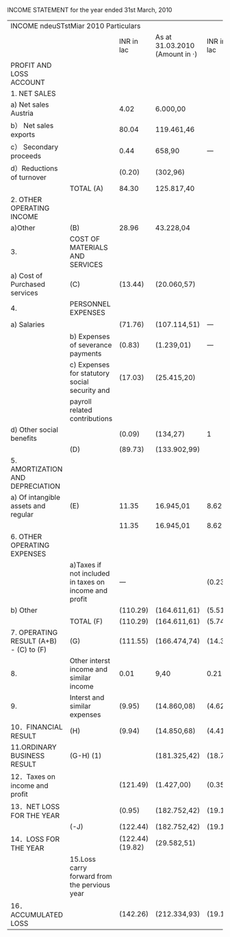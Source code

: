 INCOME STATEMENT for the year ended 31st March, 2010   


<html><body><table><tr><td colspan="7">INCOME ndeuSTstMiar 2010 Particulars</td></tr><tr><td></td><td></td><td>INR in lac</td><td>As at 31.03.2010 (Amount in ·)</td><td>INR in lac</td><td>As at 31.03.2009 (Amount in·)</td></tr><tr><td>PROFIT AND LOSS ACCOUNT</td><td></td><td></td><td></td><td></td><td></td></tr><tr><td>1. NET SALES</td><td></td><td></td><td></td><td></td><td></td></tr><tr><td>a) Net sales Austria</td><td></td><td>4.02</td><td>6.000,00</td><td></td><td>一</td></tr><tr><td>b） Net sales exports</td><td></td><td>80.04</td><td>119.461,46</td><td></td><td>一</td></tr><tr><td>c） Secondary proceeds</td><td></td><td>0.44</td><td>658,90</td><td>一</td><td>一</td></tr><tr><td>d）Reductions of turnover</td><td></td><td>(0.20)</td><td>(302,96)</td><td></td><td></td></tr><tr><td></td><td>TOTAL (A)</td><td>84.30</td><td>125.817,40</td><td></td><td>/</td></tr><tr><td>2. OTHER OPERATING INCOME</td><td></td><td></td><td></td><td></td><td></td></tr><tr><td>a)Other</td><td>(B)</td><td>28.96</td><td>43.228,04</td><td></td><td></td></tr><tr><td>3.</td><td>COST OF MATERIALS AND SERVICES</td><td></td><td></td><td></td><td></td></tr><tr><td>a) Cost of Purchased services</td><td>(C)</td><td>(13.44)</td><td>(20.060,57)</td><td></td><td></td></tr><tr><td>4.</td><td>PERSONNEL EXPENSES</td><td></td><td></td><td></td><td></td></tr><tr><td>a) Salaries</td><td></td><td>(71.76)</td><td>(107.114,51)</td><td>一</td><td>一</td></tr><tr><td></td><td>b) Expenses of severance payments</td><td>(0.83)</td><td>(1.239,01)</td><td>一</td><td>一</td></tr><tr><td></td><td>c) Expenses for statutory social security and</td><td>(17.03)</td><td>(25.415,20)</td><td></td><td>一</td></tr><tr><td></td><td>payroll related contributions</td><td></td><td></td><td></td><td></td></tr><tr><td>d) Other social benefits</td><td></td><td>(0.09)</td><td>(134,27)</td><td>1</td><td>一</td></tr><tr><td></td><td>(D)</td><td>(89.73)</td><td>(133.902,99)</td><td></td><td></td></tr><tr><td>5. AMORTIZATION AND DEPRECIATION</td><td></td><td></td><td></td><td></td><td></td></tr><tr><td>a) Of intangible assets and regular</td><td>(E)</td><td>11.35</td><td>16.945,01</td><td>8.62</td><td>13.333,00</td></tr><tr><td></td><td></td><td>11.35</td><td>16.945,01</td><td>8.62</td><td>(13.333,00)</td></tr><tr><td>6. OTHER OPERATING EXPENSES</td><td></td><td></td><td></td><td></td><td></td></tr><tr><td></td><td>a)Taxes if not included in taxes on income and profit</td><td>一</td><td></td><td>(0.23)</td><td>(350,00)</td></tr><tr><td>b) Other</td><td></td><td>(110.29)</td><td>(164.611,61)</td><td>(5.51)</td><td>(8.536,08)</td></tr><tr><td></td><td>TOTAL (F)</td><td>(110.29)</td><td>(164.611,61)</td><td>(5.74)</td><td>(8.886,08)</td></tr><tr><td>7. OPERATING RESULT (A+B) - (C) to (F)</td><td>(G)</td><td>(111.55)</td><td>(166.474,74)</td><td>(14.36)</td><td>(22.219,08)</td></tr><tr><td>8.</td><td>Other interst income and similar income</td><td>0.01</td><td>9,40</td><td>0.21</td><td>322,57</td></tr><tr><td>9.</td><td>Interst and similar expenses</td><td>(9.95)</td><td>(14.860,08)</td><td>(4.62)</td><td>(7.140,00)</td></tr><tr><td>10．FINANCIAL RESULT</td><td>(H)</td><td>(9.94)</td><td>(14.850,68)</td><td>(4.41)</td><td>(6.817,43)</td></tr><tr><td>11.ORDINARY BUSINESS RESULT</td><td>(G-H) (1)</td><td></td><td>(181.325,42)</td><td>(18.77)</td><td>(29.036,51)</td></tr><tr><td>12．Taxes on income and profit</td><td></td><td>(121.49)</td><td>(1.427,00)</td><td>(0.35)</td><td>(546,00)</td></tr><tr><td>13．NET LOSS FOR THE YEAR</td><td></td><td>(0.95)</td><td>(182.752,42)</td><td>(19.12)</td><td>(29.582,51)</td></tr><tr><td></td><td>(-J)</td><td>(122.44)</td><td>(182.752,42)</td><td>(19.12)</td><td></td></tr><tr><td>14．LOSS FOR THE YEAR</td><td></td><td>(122.44) (19.82)</td><td>(29.582,51)</td><td></td><td>(29.852,51)</td></tr><tr><td></td><td>15.Loss carry forward from the pervious year</td><td></td><td></td><td></td><td></td></tr><tr><td>16．ACCUMULATED LOSS</td><td></td><td>(142.26)</td><td>(212.334,93)</td><td>(19.12)</td><td>(29.582,51)</td></tr></table></body></html>  